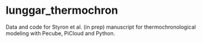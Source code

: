 lunggar_thermochron
===================

Data and code for Styron et al. (in prep) manuscript for thermochronological modeling with Pecube, PiCloud and Python.
